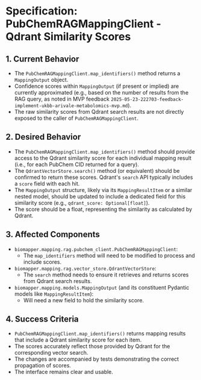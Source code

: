 # Specification: PubChemRAGMappingClient - Qdrant Similarity Scores

## 1. Current Behavior

*   The `PubChemRAGMappingClient.map_identifiers()` method returns a `MappingOutput` object.
*   Confidence scores within `MappingOutput` (if present or implied) are currently approximated (e.g., based on the number of results from the RAG query, as noted in MVP feedback `2025-05-23-222703-feedback-implement-ukbb-arivale-metabolomics-mvp.md`).
*   The raw similarity scores from Qdrant search results are not directly exposed to the caller of `PubChemRAGMappingClient`.

## 2. Desired Behavior

*   The `PubChemRAGMappingClient.map_identifiers()` method should provide access to the Qdrant similarity score for each individual mapping result (i.e., for each PubChem CID returned for a query).
*   The `QdrantVectorStore.search()` method (or equivalent) should be confirmed to return these scores. Qdrant's `search` API typically includes a `score` field with each hit.
*   The `MappingOutput` structure, likely via its `MappingResultItem` or a similar nested model, should be updated to include a dedicated field for this similarity score (e.g., `qdrant_score: Optional[float]`).
*   The score should be a float, representing the similarity as calculated by Qdrant.

## 3. Affected Components

*   `biomapper.mapping.rag.pubchem_client.PubChemRAGMappingClient`:
    *   The `map_identifiers` method will need to be modified to process and include scores.
*   `biomapper.mapping.rag.vector_store.QdrantVectorStore`:
    *   The `search` method needs to ensure it retrieves and returns scores from Qdrant search results.
*   `biomapper.mapping.models.MappingOutput` (and its constituent Pydantic models like `MappingResultItem`):
    *   Will need a new field to hold the similarity score.

## 4. Success Criteria

*   `PubChemRAGMappingClient.map_identifiers()` returns mapping results that include a Qdrant similarity score for each item.
*   The scores accurately reflect those provided by Qdrant for the corresponding vector search.
*   The changes are accompanied by tests demonstrating the correct propagation of scores.
*   The interface remains clear and usable.
